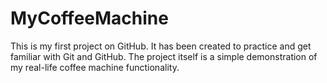 # MyCoffeeMachine
This is my first project on GitHub. It has been created to practice and get familiar with Git and GitHub.
The project itself is a simple demonstration of my real-life coffee machine functionality.
